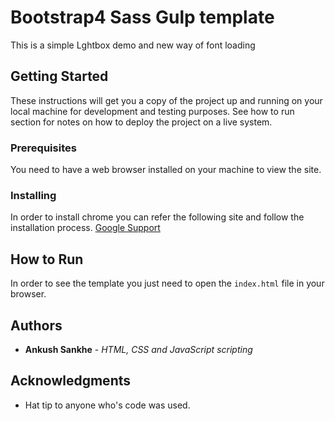 # Bootstrap4 Sass Gulp template

This is a simple Lghtbox demo and new way of font loading

## Getting Started

These instructions will get you a copy of the project up and running on your local machine for development and testing purposes. See how to run section for notes on how to deploy the project on a live system.

### Prerequisites

You need to have a web browser installed on your machine to view the site.

### Installing

In order to install chrome you can refer the following site and follow the installation process.
[Google Support](https://support.google.com/chrome/answer/95346?co=GENIE.Platform%3DDesktop&hl=en-GB)

## How to Run

In order to see the template you just need to open the `index.html` file in your browser.

## Authors

* **Ankush Sankhe** - *HTML, CSS and JavaScript scripting* 

## Acknowledgments

* Hat tip to anyone who's code was used.
